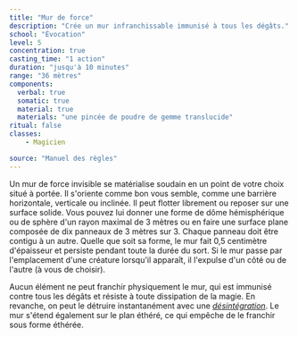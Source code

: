 ```yaml
---
title: "Mur de force"
description: "Crée un mur infranchissable immunisé à tous les dégâts."
school: "Évocation"
level: 5
concentration: true
casting_time: "1 action"
duration: "jusqu'à 10 minutes"
range: "36 mètres"
components:
  verbal: true
  somatic: true
  material: true
  materials: "une pincée de poudre de gemme translucide"
ritual: false
classes:
    - Magicien

source: "Manuel des règles"
---
```

Un mur de force invisible se matérialise soudain en un point de votre choix situé à portée. Il s'oriente comme bon vous semble, comme une barrière horizontale, verticale ou inclinée. Il peut flotter librement ou reposer sur une surface solide. Vous pouvez lui donner une forme de dôme hémisphérique ou de sphère d'un rayon maximal de 3 mètres ou en faire une surface plane composée de dix panneaux de 3 mètres sur 3. Chaque panneau doit être contigu à un autre. Quelle que soit sa forme, le mur fait 0,5 centimètre d'épaisseur et persiste pendant toute la durée du sort. Si le mur passe par l'emplacement d'une créature lorsqu'il apparaît, il l'expulse d'un côté ou de l'autre (à vous de choisir).

Aucun élément ne peut franchir physiquement le mur, qui est immunisé contre tous les dégâts et résiste à toute dissipation de la magie. En revanche, on peut le détruire instantanément avec une [_désintégration_](/grimoire/desintegration/). Le mur s'étend également sur le plan éthéré, ce qui empêche de le franchir sous forme éthérée.

